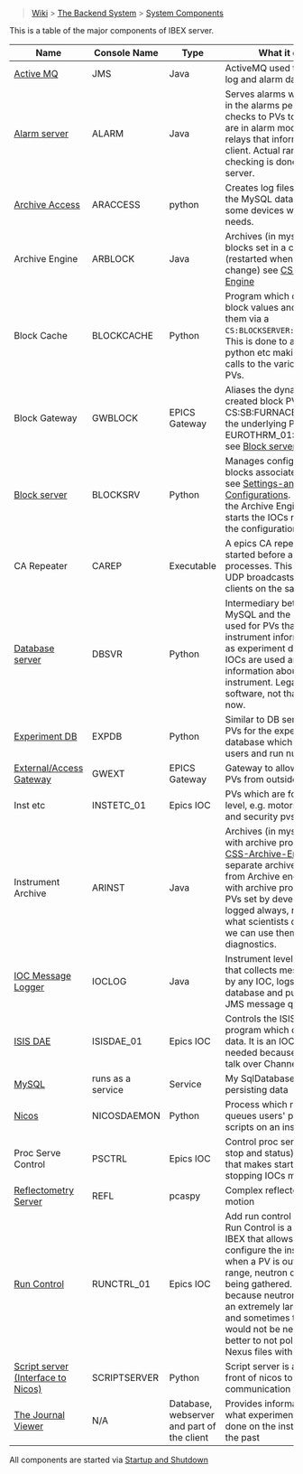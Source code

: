 > [Wiki](Home) > [The Backend System](The-Backend-System) > [System Components](System-components)

This is a table of the major components of IBEX server.

Name | Console Name | Type | What it does
---  | ------------ | ----- | ------------
[Active MQ](ActiveMQ) | JMS | Java | ActiveMQ used to transmit log and alarm data
[Alarm server](Alarms) | ALARM | Java | Serves alarms which appear in the alarms perspective. It checks to PVs to see if they are in alarm mode and relays that information to the client. Actual range checking is done a EPICS server.
[Archive Access](Logging-from-the-archive) | ARACCESS | python | Creates log files based on the MySQL database for some devices with special needs.
Archive Engine | ARBLOCK | Java | Archives (in mysql db) blocks set in a configuration (restarted when blocks change) see [CSS-Archive-Engine](CSS-Archive-Engine)
Block Cache | BLOCKCACHE | Python | Program which caches block values and provides them via a `CS:BLOCKSERVER:BLOCKVALUES`. This is done to avoid genie python etc making too many calls to the various block PVs.
Block Gateway | GWBLOCK | EPICS Gateway | Aliases the dynamically created block PVs e.g. CS:SB:FURNACE_TEMP to the underlying PV e.g. EUROTHRM_01:A01:TEMP see [Block server](BlockServer#what-it-does)
[Block server](BlockServer) | BLOCKSRV | Python | Manages configurations and blocks associated with them see [Settings-and-Configurations](Settings-and-Configurations). It configures the Archive Engine and starts the IOCs read from the configuration files.
CA Repeater | CAREP | Executable | A epics CA repeater that is started before all other processes. This repeats UDP broadcasts to CA clients on the same machine
[Database server](The-DatabaseServer) | DBSVR | Python | Intermediary between MySQL and the GUI, only used for PVs that hold instrument information, such as experiment data, which IOCs are used and information about PVs of an instrument. Legacy software, not that necessary now.
[Experiment DB](Experimental-Database) | EXPDB | Python | Similar to DB server but for PVs for the experimental database which contains users and run numbers.
[External/Access Gateway](Access-Gateway) | GWEXT | EPICS Gateway | Gateway to allow access to PVs from outside localhost
Inst etc | INSTETC_01 |  Epics IOC | PVs which are for instrument level, e.g. motors moving and security pvs
Instrument Archive | ARINST | Java | Archives (in mysql db) pvs with archive property see [CSS-Archive-Engine](CSS-Archive-Engine). It is a separate archive engine from Archive engine. PVs with archive property are PVs set by developers to be logged always, regardless of what scientists do, so that we can use them for diagnostics.
[IOC Message Logger](IOC-message-logging) | IOCLOG | Java | Instrument level software that collects messages sent by any IOC, logs it in the database and put it on the JMS message queue. 
[ISIS DAE](DAE-and-the-ICP) | ISISDAE_01 | Epics IOC | Controls the ISIS ICP program which collects data. It is an IOC-like needed because ICP can not talk over Channel Access.
[MySQL](The-MySQL-Database) | runs as a service | Service | My SqlDatabase is used for persisting data
[Nicos](Nicos) | NICOSDAEMON | Python | Process which runs and queues users' python scripts on an instrument
Proc Serve Control | PSCTRL | Epics IOC | Control proc serves  (start, stop and status). A wrapper that makes starting and stopping IOCs much easier.
[Reflectometry Server](Reflectometers) | REFL | pcaspy | Complex reflectometry motion
[Run Control](Run-control) | RUNCTRL_01 | Epics IOC | Add run control to blocks. Run Control is a feature of IBEX that allows users to configure the instrument so when a PV is out of a certain range, neutron data is not being gathered. Needed because neutron data has an extremely large volume and sometimes that data would not be needed so it is better to not pollute the Nexus files with it.
[Script server (Interface to Nicos)](Nicos) | SCRIPTSERVER | Python | Script server is a proxy in front of nicos to allow communication with it.
[The Journal Viewer](The-Journal-Viewer) | N/A | Database, webserver and part of the client | Provides information about what experiments have been done on the instrument in the past

All components are started via [Startup and Shutdown](Startup-and-Shutdown)
